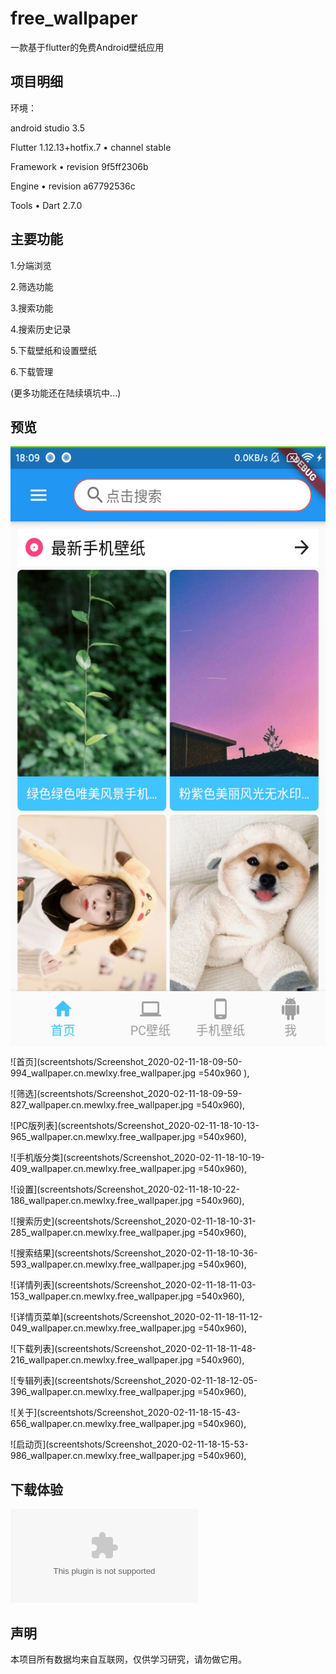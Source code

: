 # free_wallpaper

一款基于flutter的免费Android壁纸应用

## 项目明细

环境：

android studio 3.5

Flutter 1.12.13+hotfix.7 • channel stable 

Framework • revision 9f5ff2306b 

Engine • revision a67792536c

Tools • Dart 2.7.0

## 主要功能

1.分端浏览

2.筛选功能

3.搜索功能

4.搜索历史记录

5.下载壁纸和设置壁纸

6.下载管理

(更多功能还在陆续填坑中...)

## 预览
<img src="screentshots/Screenshot_2020-02-11-18-09-50-994_wallpaper.cn.mewlxy.free_wallpaper.jpg" width = "540" height = "960" alt="图片名称" align=center />

![首页](screentshots/Screenshot_2020-02-11-18-09-50-994_wallpaper.cn.mewlxy.free_wallpaper.jpg =540x960 ),

![筛选](screentshots/Screenshot_2020-02-11-18-09-59-827_wallpaper.cn.mewlxy.free_wallpaper.jpg =540x960),

![PC版列表](screentshots/Screenshot_2020-02-11-18-10-13-965_wallpaper.cn.mewlxy.free_wallpaper.jpg =540x960),

![手机版分类](screentshots/Screenshot_2020-02-11-18-10-19-409_wallpaper.cn.mewlxy.free_wallpaper.jpg =540x960),

![设置](screentshots/Screenshot_2020-02-11-18-10-22-186_wallpaper.cn.mewlxy.free_wallpaper.jpg =540x960),

![搜索历史](screentshots/Screenshot_2020-02-11-18-10-31-285_wallpaper.cn.mewlxy.free_wallpaper.jpg =540x960),

![搜索结果](screentshots/Screenshot_2020-02-11-18-10-36-593_wallpaper.cn.mewlxy.free_wallpaper.jpg =540x960),

![详情列表](screentshots/Screenshot_2020-02-11-18-11-03-153_wallpaper.cn.mewlxy.free_wallpaper.jpg =540x960),

![详情页菜单](screentshots/Screenshot_2020-02-11-18-11-12-049_wallpaper.cn.mewlxy.free_wallpaper.jpg =540x960),

![下载列表](screentshots/Screenshot_2020-02-11-18-11-48-216_wallpaper.cn.mewlxy.free_wallpaper.jpg =540x960),

![专辑列表](screentshots/Screenshot_2020-02-11-18-12-05-396_wallpaper.cn.mewlxy.free_wallpaper.jpg =540x960),

![关于](screentshots/Screenshot_2020-02-11-18-15-43-656_wallpaper.cn.mewlxy.free_wallpaper.jpg =540x960),

![启动页](screentshots/Screenshot_2020-02-11-18-15-53-986_wallpaper.cn.mewlxy.free_wallpaper.jpg =540x960),

## 下载体验

![FreeWallpaper](apk/app-release.apk)

## 声明

本项目所有数据均来自互联网，仅供学习研究，请勿做它用。
